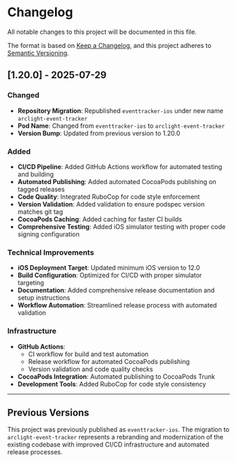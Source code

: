 # Changelog

All notable changes to this project will be documented in this file.

The format is based on [Keep a Changelog](https://keepachangelog.com/en/1.0.0/),
and this project adheres to [Semantic Versioning](https://semver.org/spec/v2.0.0.html).

## [1.20.0] - 2025-07-29

### Changed
- **Repository Migration**: Republished `eventtracker-ios` under new name `arclight-event-tracker`
- **Pod Name**: Changed from `eventtracker-ios` to `arclight-event-tracker`
- **Version Bump**: Updated from previous version to 1.20.0

### Added
- **CI/CD Pipeline**: Added GitHub Actions workflow for automated testing and building
- **Automated Publishing**: Added automated CocoaPods publishing on tagged releases
- **Code Quality**: Integrated RuboCop for code style enforcement
- **Version Validation**: Added validation to ensure podspec version matches git tag
- **CocoaPods Caching**: Added caching for faster CI builds
- **Comprehensive Testing**: Added iOS simulator testing with proper code signing configuration

### Technical Improvements
- **iOS Deployment Target**: Updated minimum iOS version to 12.0
- **Build Configuration**: Optimized for CI/CD with proper simulator targeting
- **Documentation**: Added comprehensive release documentation and setup instructions
- **Workflow Automation**: Streamlined release process with automated validation

### Infrastructure
- **GitHub Actions**: 
  - CI workflow for build and test automation
  - Release workflow for automated CocoaPods publishing
  - Version validation and code quality checks
- **CocoaPods Integration**: Automated publishing to CocoaPods Trunk
- **Development Tools**: Added RuboCop for code style consistency

---

## Previous Versions

This project was previously published as `eventtracker-ios`. The migration to `arclight-event-tracker` represents a rebranding and modernization of the existing codebase with improved CI/CD infrastructure and automated release processes. 